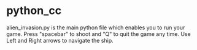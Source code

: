 # python_cc


alien_invasion.py is the main python file which enables you to run your game.
Press "spacebar" to shoot and "Q" to quit the game any time.
Use Left and Right arrows to navigate the ship.
